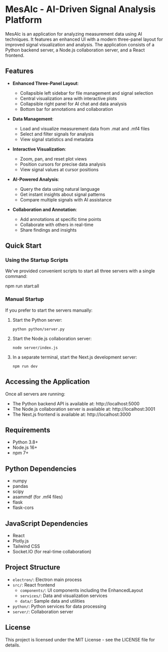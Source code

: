 # MesAIc - AI-Driven Signal Analysis Platform

MesAIc is an application for analyzing measurement data using AI techniques. It features an enhanced UI with a modern three-panel layout for improved signal visualization and analysis. The application consists of a Python backend server, a Node.js collaboration server, and a React frontend.

## Features

- **Enhanced Three-Panel Layout**:
  - Collapsible left sidebar for file management and signal selection
  - Central visualization area with interactive plots
  - Collapsible right panel for AI chat and data analysis
  - Bottom bar for annotations and collaboration

- **Data Management**:
  - Load and visualize measurement data from .mat and .mf4 files
  - Select and filter signals for analysis
  - View signal statistics and metadata

- **Interactive Visualization**:
  - Zoom, pan, and reset plot views
  - Position cursors for precise data analysis
  - View signal values at cursor positions

- **AI-Powered Analysis**:
  - Query the data using natural language
  - Get instant insights about signal patterns
  - Compare multiple signals with AI assistance

- **Collaboration and Annotation**:
  - Add annotations at specific time points
  - Collaborate with others in real-time
  - Share findings and insights

## Quick Start

### Using the Startup Scripts

We've provided convenient scripts to start all three servers with a single command:

npm run start:all

### Manual Startup

If you prefer to start the servers manually:

1. Start the Python server:
   ```
   python python/server.py
   ```

2. Start the Node.js collaboration server:
   ```
   node server/index.js
   ```

3. In a separate terminal, start the Next.js development server:
   ```
   npm run dev
   ```

## Accessing the Application

Once all servers are running:

- The Python backend API is available at: http://localhost:5000
- The Node.js collaboration server is available at: http://localhost:3001
- The Next.js frontend is available at: http://localhost:3000

## Requirements

- Python 3.8+
- Node.js 16+
- npm 7+

## Python Dependencies

- numpy
- pandas
- scipy
- asammdf (for .mf4 files)
- flask
- flask-cors

## JavaScript Dependencies

- React
- Plotly.js
- Tailwind CSS
- Socket.IO (for real-time collaboration)

## Project Structure

- `electron/`: Electron main process
- `src/`: React frontend
  - `components/`: UI components including the EnhancedLayout
  - `services/`: Data and visualization services
  - `data/`: Sample data and utilities
- `python/`: Python services for data processing
- `server/`: Collaboration server

## License

This project is licensed under the MIT License - see the LICENSE file for details. 